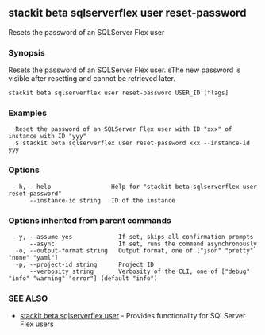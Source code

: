 ## stackit beta sqlserverflex user reset-password

Resets the password of an SQLServer Flex user

### Synopsis

Resets the password of an SQLServer Flex user.
sThe new password is visible after resetting and cannot be retrieved later.

```
stackit beta sqlserverflex user reset-password USER_ID [flags]
```

### Examples

```
  Reset the password of an SQLServer Flex user with ID "xxx" of instance with ID "yyy"
  $ stackit beta sqlserverflex user reset-password xxx --instance-id yyy
```

### Options

```
  -h, --help                 Help for "stackit beta sqlserverflex user reset-password"
      --instance-id string   ID of the instance
```

### Options inherited from parent commands

```
  -y, --assume-yes             If set, skips all confirmation prompts
      --async                  If set, runs the command asynchronously
  -o, --output-format string   Output format, one of ["json" "pretty" "none" "yaml"]
  -p, --project-id string      Project ID
      --verbosity string       Verbosity of the CLI, one of ["debug" "info" "warning" "error"] (default "info")
```

### SEE ALSO

* [stackit beta sqlserverflex user](./stackit_beta_sqlserverflex_user.md)	 - Provides functionality for SQLServer Flex users

